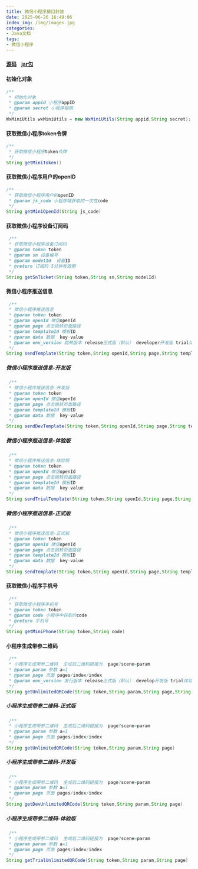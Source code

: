 ```yaml
---
title: 微信小程序接口封装
date: 2025-06-26 16:49:06
index_img: /img/images.jpg
categories:
- Java文档
tags:
- 微信小程序
---
```


#### [源码](https://gitee.com/dreamm/java-jar/tree/master/wx-mini)  &nbsp;&nbsp;  [jar包](https://gitee.com/dreamm/java-jar/blob/master/wx-mini/src/main/resources/wx-mini-1.0.jar)

#### 初始化对象
  
```java
/**
 * 初始化对象
 * @param appid 小程序appID
 * @param secret 小程序秘钥
 */
WxMiniUtils wxMiniUtils = new WxMiniUtils(String appid,String secret);
```

#### 获取微信小程序token令牌
  
```java
/**
 * 获取微信小程序token令牌
 */
String getMiniToken()
```

#### 获取微信小程序用户的openID
  
```java
/**
 * 获取微信小程序用户的openID
 * @param js_code 小程序端获取的一次性code
 */
String getMiniOpenId(String js_code)
```

#### 获取微信小程序设备订阅码
  
```java
 /**
 * 获取微信小程序设备订阅码
 * @param token token
 * @param sn 设备编号
 * @param modelId  设备ID
 * @return 订阅码 5分钟有效期
 */
String getSnTicket(String token,String sn,String modelId)
```

#### 微信小程序推送信息
  
```java
 /**
 * 微信小程序推送信息
 * @param token token
 * @param openId 微信openId
 * @param page 点击跳转页面路径
 * @param templateId 模板ID
 * @param data 数据  key-value
 * @param env_version 跳转版本 release正式版（默认） developer开发版 trial体验版
 */
String sendTemplate(String token,String openId,String page,String templateId,Map<String,String> data,String env_version);
```

##### 微信小程序推送信息-开发版
  
```java
 /**
 * 微信小程序推送信息-开发版
 * @param token token
 * @param openId 微信openId
 * @param page 点击跳转页面路径
 * @param templateId 模板ID
 * @param data 数据  key-value
 */
String sendDevTemplate(String token,String openId,String page,String templateId,Map<String,String> data)
```

##### 微信小程序推送信息-体验版
  
```java
 /**
 * 微信小程序推送信息-体验版
 * @param token token
 * @param openId 微信openId
 * @param page 点击跳转页面路径
 * @param templateId 模板ID
 * @param data 数据  key-value
 */
String sendTrialTemplate(String token,String openId,String page,String templateId,Map<String,String> data)
```

##### 微信小程序推送信息-正式版
  
```java
 /**
 * 微信小程序推送信息-正式版
 * @param token token
 * @param openId 微信openId
 * @param page 点击跳转页面路径
 * @param templateId 模板ID
 * @param data 数据  key-value
 */
String sendTemplate(String token,String openId,String page,String templateId,Map<String,String> data)
```

#### 获取微信小程序手机号
  
```java
 /**
 * 获取微信小程序手机号
 * @param token token
 * @param code 小程序中获取的code
 * @return 手机号
 */
String getMiniPhone(String token,String code)
```

#### 小程序生成带参二维码
  
```java
 /**
 * 小程序生成带参二维码  生成后二维码链接为  page?scene=param
 * @param param 参数 a=1
 * @param page 页面 pages/index/index
 * @param env_version 发行版本 release正式版（默认） develop开发版 trial体验版
 */
String getUnlimitedQRCode(String token,String param,String page,String env_version)
```

##### 小程序生成带参二维码-正式版
  
```java
 /**
 * 小程序生成带参二维码  生成后二维码链接为  page?scene=param
 * @param param 参数 a=1
 * @param page 页面 pages/index/index
 */
String getUnlimitedQRCode(String token,String param,String page)
```

##### 小程序生成带参二维码-开发版
  
```java
 /**
 * 小程序生成带参二维码  生成后二维码链接为  page?scene=param
 * @param param 参数 a=1
 * @param page 页面 pages/index/index
 */
String getDevUnlimitedQRCode(String token,String param,String page)
```

##### 小程序生成带参二维码-体验版
  
```java
 /**
 * 小程序生成带参二维码  生成后二维码链接为  page?scene=param
 * @param param 参数 a=1
 * @param page 页面 pages/index/index
 */
String getTrialUnlimitedQRCode(String token,String param,String page)
```